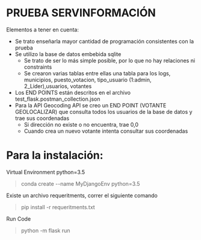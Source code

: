# PRUEBA SERVINFORMACIÓN

Elementos a tener en cuenta:
- Se trato enseñarla mayor cantidad de programación consistentes con la prueba
- Se utilizo la base de datos embebida sqlite
  - Se trato de ser lo más simple posible, por lo que no hay relaciones ni constraints 
  - Se crearon varias tablas entre ellas una tabla para los logs, municipios, puesto_votacion, tipo_usuario (1:admin, 2_Lider),usuarios, votantes 
- Los END POINTS están descritos en el archivo test_flask.postman_collection.json
- Para la API Geocoding API se creo un END POINT (VOTANTE GEOLOCALIZAR) que consulta todos los usuarios de la base de datos y trae sus coordenadas 
  - Si dirección no existe o no encuentra, trae 0,0
  - Cuando crea un nuevo votante intenta consultar sus coordenadas


# Para la instalación:


Virtual Environment python=3.5

> conda create --name MyDjangoEnv python=3.5

Existe un archivo requeritments, correr el siguiente comando

> pip install -r requeritments.txt

Run Code

> python -m flask run
